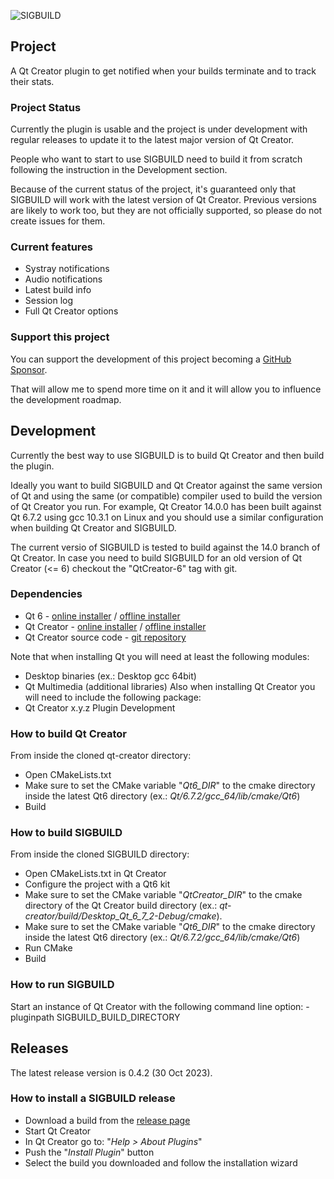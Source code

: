 ![SIGBUILD](https://raw.githubusercontent.com/vivaladav/SIGBUILD/master/doc/img/SIGBUILD_logo-white_bg-128.png)


## Project
A Qt Creator plugin to get notified when your builds terminate and to track their stats.

### Project Status
Currently the plugin is usable and the project is under development with regular releases to update it to the latest major version of Qt Creator.

People who want to start to use SIGBUILD need to build it from scratch following the instruction in the Development section.

Because of the current status of the project, it's guaranteed only that SIGBUILD will work with the latest version of Qt Creator.
Previous versions are likely to work too, but they are not officially supported, so please do not create issues for them.

### Current features
- Systray notifications
- Audio notifications
- Latest build info
- Session log
- Full Qt Creator options

### Support this project
You can support the development of this project becoming a [GitHub Sponsor](https://github.com/sponsors/vivaladav).

That will allow me to spend more time on it and it will allow you to influence the development roadmap.

## Development
Currently the best way to use SIGBUILD is to build Qt Creator and then build the plugin.

Ideally you want to build SIGBUILD and Qt Creator against the same version of Qt and using the same (or compatible) compiler used to build the version of Qt Creator you run.
For example, Qt Creator 14.0.0 has been built against Qt 6.7.2 using gcc 10.3.1 on Linux and you should use a similar configuration when building Qt Creator and SIGBUILD.

The current versio of SIGBUILD is tested to build against the 14.0 branch of Qt Creator.
In case you need to build SIGBUILD for an old version of Qt Creator (<= 6) checkout the "QtCreator-6" tag with git.

### Dependencies
- Qt 6 - [online installer](https://www.qt.io/download-qt-installer) / [offline installer](https://www.qt.io/offline-installers)
- Qt Creator - [online installer](https://www.qt.io/download-qt-installer) / [offline installer](https://www.qt.io/offline-installers)
- Qt Creator source code - [git repository](https://code.qt.io/cgit/qt-creator/qt-creator.git/)

Note that when installing Qt you will need at least the following modules:
- Desktop binaries (ex.: Desktop gcc 64bit)
- Qt Multimedia (additional libraries)
Also when installing Qt Creator you will need to include the following package:
- Qt Creator x.y.z Plugin Development

### How to build Qt Creator
From inside the cloned qt-creator directory:
- Open CMakeLists.txt
- Make sure to set the CMake variable "_Qt6_DIR_" to the cmake directory inside the latest Qt6 directory (ex.: _Qt/6.7.2/gcc_64/lib/cmake/Qt6_)
- Build

### How to build SIGBUILD
From inside the cloned SIGBUILD directory:
- Open CMakeLists.txt in Qt Creator
- Configure the project with a Qt6 kit
- Make sure to set the CMake variable "_QtCreator_DIR_" to the cmake directory of the Qt Creator build directory (ex.: _qt-creator/build/Desktop_Qt_6_7_2-Debug/cmake_). 
- Make sure to set the CMake variable "_Qt6_DIR_" to the cmake directory inside the latest Qt6 directory (ex.: _Qt/6.7.2/gcc_64/lib/cmake/Qt6_)
- Run CMake
- Build

### How to run SIGBUILD
Start an instance of Qt Creator with the following command line option:
-pluginpath SIGBUILD_BUILD_DIRECTORY

## Releases
The latest release version is 0.4.2 (30 Oct 2023).

### How to install a SIGBUILD release
- Download a build from the [release page](https://github.com/vivaladav/SIGBUILD/releases)
- Start Qt Creator
- In Qt Creator go to: "_Help > About Plugins_"
- Push the "_Install Plugin_" button
- Select the build you downloaded and follow the installation wizard
